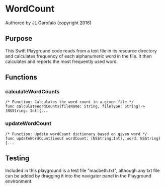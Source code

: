 # WordCount
Authored by JL Garofalo (copyright 2016)

## Purpose
This Swift Playground code reads from a text file in its resource directory and calculates frequency of each alphanumeric word in the file. 
It then calculates and reports the most frequently used word.

## Functions
### calculateWordCounts
    /* Function: Calculates the word count in a given file */
    func calculateWordCounts(fileName: String, fileType: String)->[NSString: Int]{...
    
### updateWordCount
    /* Function: Update wordCount dictionary based on given word */
    func updateWordCount(inout wordCount: [NSString:Int], word: NSString){...

## Testing
Included in this playground is a test file "macbeth.txt", although any txt file can be added by dragging it into the navigator panel in the Playground environment.

